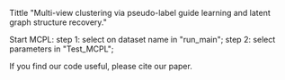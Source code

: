 Tittle "Multi-view clustering via pseudo-label guide learning and latent graph structure recovery."

Start MCPL:
step 1: select on dataset name in "run_main";
step 2: select parameters in "Test_MCPL";

If you find our code useful, please cite our paper.